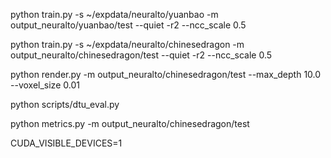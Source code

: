 python train.py -s ~/expdata/neuralto/yuanbao -m output_neuralto/yuanbao/test --quiet -r2 --ncc_scale 0.5

python train.py -s ~/expdata/neuralto/chinesedragon -m output_neuralto/chinesedragon/test --quiet -r2 --ncc_scale 0.5

python render.py -m output_neuralto/chinesedragon/test --max_depth 10.0 --voxel_size 0.01

python scripts/dtu_eval.py

python metrics.py -m output_neuralto/chinesedragon/test

CUDA_VISIBLE_DEVICES=1